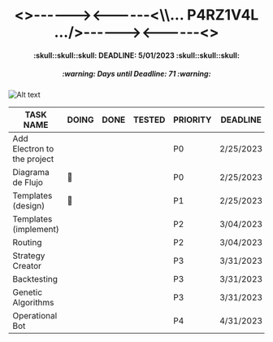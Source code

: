 <h1 align="center"><>------><------<\\... P4RZ1V4L .../>------><------<></h1>
<h4 align="center">:skull::skull::skull: DEADLINE: 5/01/2023 :skull::skull::skull:</h4>
<!-- Days until deadline updated at 2/18/2023 -->
<h5 align="center">:warning: Days until Deadline: 71 :warning:</h5>

![Alt text](https://www.gamersglobal.de/sites/gamersglobal.de/files/galerie/280/VirtuaVerse_03.jpg "p4rz1v4l")

<div align="center">

| TASK NAME                   | DOING     | DONE | TESTED | PRIORITY | DEADLINE  |
| --------------------------- | --------- | ---- | ------ | -------- | --------- |
| Add Electron to the project |           |      |        | P0       | 2/25/2023 |
| Diagrama de Flujo           | :trident: |      |        | P0       | 2/25/2023 |
| Templates (design)          | :trident: |      |        | P1       | 2/25/2023 |
| Templates (implement)       |           |      |        | P2       | 3/04/2023 |
| Routing                     |           |      |        | P2       | 3/04/2023 |
| Strategy Creator            |           |      |        | P3       | 3/31/2023 |
| Backtesting                 |           |      |        | P3       | 3/31/2023 |
| Genetic Algorithms          |           |      |        | P3       | 3/31/2023 |
| Operational Bot             |           |      |        | P4       | 4/31/2023 |

</div>
